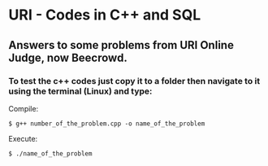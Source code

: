 # URI - Codes in C++ and SQL
## Answers to some problems from URI Online Judge, now Beecrowd.

### To test the c++ codes just copy it to a folder then navigate to it using the terminal (Linux) and type:

Compile:
```
$ g++ number_of_the_problem.cpp -o name_of_the_problem
```
Execute:
```
$ ./name_of_the_problem
```
